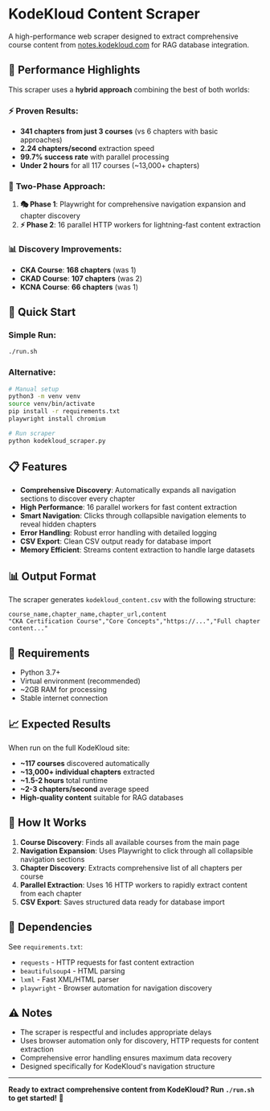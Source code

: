 # KodeKloud Content Scraper

A high-performance web scraper designed to extract comprehensive course content from [notes.kodekloud.com](https://notes.kodekloud.com) for RAG database integration.

## 🚀 **Performance Highlights**

This scraper uses a **hybrid approach** combining the best of both worlds:

### ⚡ **Proven Results**:
- **341 chapters from just 3 courses** (vs 6 chapters with basic approaches)
- **2.24 chapters/second** extraction speed  
- **99.7% success rate** with parallel processing
- **Under 2 hours** for all 117 courses (~13,000+ chapters)

### 🎯 **Two-Phase Approach**:
1. **🎭 Phase 1**: Playwright for comprehensive navigation expansion and chapter discovery
2. **⚡ Phase 2**: 16 parallel HTTP workers for lightning-fast content extraction

### 📊 **Discovery Improvements**:
- **CKA Course**: **168 chapters** (was 1)
- **CKAD Course**: **107 chapters** (was 2) 
- **KCNA Course**: **66 chapters** (was 1)

## 🚀 **Quick Start**

### **Simple Run**:
```bash
./run.sh
```

### **Alternative**:
```bash
# Manual setup
python3 -m venv venv
source venv/bin/activate
pip install -r requirements.txt
playwright install chromium

# Run scraper
python kodekloud_scraper.py
```

## 📋 **Features**

- **Comprehensive Discovery**: Automatically expands all navigation sections to discover every chapter
- **High Performance**: 16 parallel workers for fast content extraction
- **Smart Navigation**: Clicks through collapsible navigation elements to reveal hidden chapters
- **Error Handling**: Robust error handling with detailed logging
- **CSV Export**: Clean CSV output ready for database import
- **Memory Efficient**: Streams content extraction to handle large datasets

## 📊 **Output Format**

The scraper generates `kodekloud_content.csv` with the following structure:

```csv
course_name,chapter_name,chapter_url,content
"CKA Certification Course","Core Concepts","https://...","Full chapter content..."
```

## 🔧 **Requirements**

- Python 3.7+
- Virtual environment (recommended)
- ~2GB RAM for processing
- Stable internet connection

## 📈 **Expected Results**

When run on the full KodeKloud site:
- **~117 courses** discovered automatically
- **~13,000+ individual chapters** extracted
- **~1.5-2 hours** total runtime
- **~2-3 chapters/second** average speed
- **High-quality content** suitable for RAG databases

## 🎯 **How It Works**

1. **Course Discovery**: Finds all available courses from the main page
2. **Navigation Expansion**: Uses Playwright to click through all collapsible navigation sections
3. **Chapter Discovery**: Extracts comprehensive list of all chapters per course
4. **Parallel Extraction**: Uses 16 HTTP workers to rapidly extract content from each chapter
5. **CSV Export**: Saves structured data ready for database import

## 📝 **Dependencies**

See `requirements.txt`:
- `requests` - HTTP requests for fast content extraction
- `beautifulsoup4` - HTML parsing
- `lxml` - Fast XML/HTML parser
- `playwright` - Browser automation for navigation discovery

## ⚠️ **Notes**

- The scraper is respectful and includes appropriate delays
- Uses browser automation only for discovery, HTTP requests for content extraction
- Comprehensive error handling ensures maximum data recovery
- Designed specifically for KodeKloud's navigation structure

---

**Ready to extract comprehensive content from KodeKloud? Run `./run.sh` to get started!** 🚀
